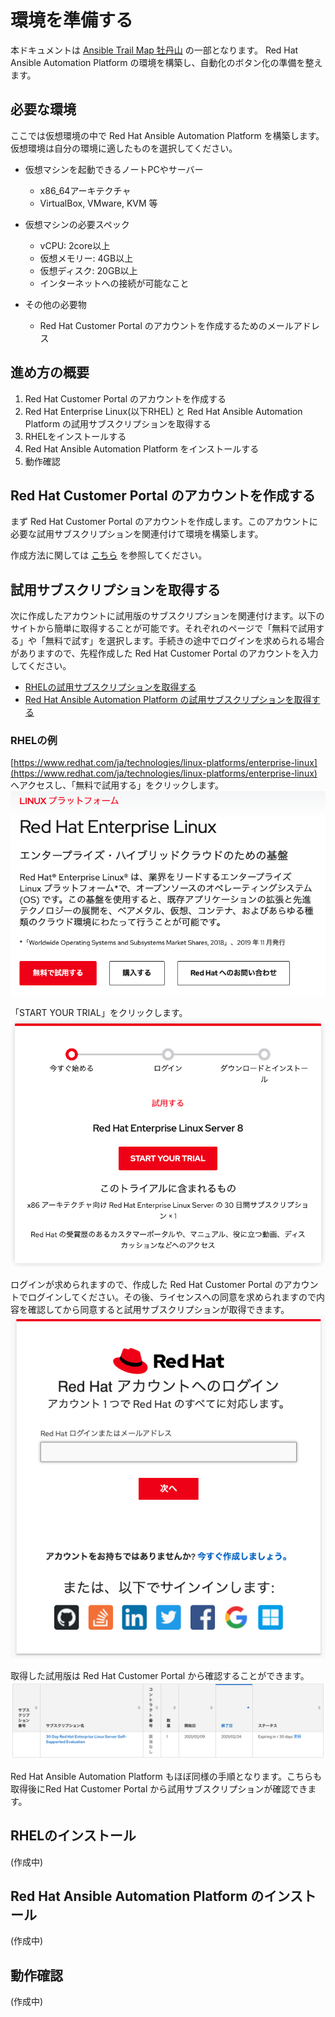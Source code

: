 # 環境を準備する

本ドキュメントは [Ansible Trail Map 牡丹山]() の一部となります。
Red Hat Ansible Automation Platform の環境を構築し、自動化のボタン化の準備を整えます。

## 必要な環境

ここでは仮想環境の中で Red Hat Ansible Automation Platform を構築します。仮想環境は自分の環境に適したものを選択してください。

- 仮想マシンを起動できるノートPCやサーバー
  - x86_64アーキテクチャ
  - VirtualBox, VMware, KVM 等

- 仮想マシンの必要スペック
  - vCPU: 2core以上
  - 仮想メモリー: 4GB以上
  - 仮想ディスク: 20GB以上
  - インターネットへの接続が可能なこと

- その他の必要物
  - Red Hat Customer Portal のアカウントを作成するためのメールアドレス

## 進め方の概要

1. Red Hat Customer Portal のアカウントを作成する
1. Red Hat Enterprise Linux(以下RHEL) と Red Hat Ansible Automation Platform の試用サブスクリプションを取得する
1. RHELをインストールする
1. Red Hat Ansible Automation Platform をインストールする
1. 動作確認


## Red Hat Customer Portal のアカウントを作成する

まず Red Hat Customer Portal のアカウントを作成します。このアカウントに必要な試用サブスクリプションを関連付けて環境を構築します。

作成方法に関しては [こちら](https://jp-redhat.com/pdf/Create_newID_and_subuser.pdf) を参照してください。


## 試用サブスクリプションを取得する

次に作成したアカウントに試用版のサブスクリプションを関連付けます。以下のサイトから簡単に取得することが可能です。それぞれのページで「無料で試用する」や「無料で試す」を選択します。手続きの途中でログインを求められる場合がありますので、先程作成した Red Hat Customer Portal のアカウントを入力してください。

- [RHELの試用サブスクリプションを取得する](https://www.redhat.com/ja/technologies/linux-platforms/enterprise-linux)
- [Red Hat Ansible Automation Platform の試用サブスクリプションを取得する](https://www.redhat.com/ja/technologies/management/ansible)

### RHELの例

[https://www.redhat.com/ja/technologies/linux-platforms/enterprise-linux](https://www.redhat.com/ja/technologies/linux-platforms/enterprise-linux) へアクセスし、「無料で試用する」をクリックします。
![./images/subs-rhel1.png](./images/subs-rhel1.png)

「START YOUR TRIAL」をクリックします。
![./images/subs-rhel2.png](./images/subs-rhel2.png)

ログインが求められますので、作成した Red Hat Customer Portal のアカウントでログインしてください。その後、ライセンスへの同意を求められますので内容を確認してから同意すると試用サブスクリプションが取得できます。
![./images/subs-rhel3.png](./images/subs-rhel3.png)

取得した試用版は Red Hat Customer Portal から確認することができます。
![./images/subs-rhel4.png](./images/subs-rhel4.png)

Red Hat Ansible Automation Platform もほぼ同様の手順となります。こちらも取得後にRed Hat Customer Portal から試用サブスクリプションが確認できます。

## RHELのインストール

(作成中)

## Red Hat Ansible Automation Platform のインストール

(作成中)

## 動作確認

(作成中)


